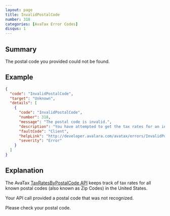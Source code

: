 ```yaml
---
layout: page
title: InvalidPostalCode
number: 318
categories: [AvaTax Error Codes]
disqus: 1
---
```


## Summary

The postal code you provided could not be found.

## Example

```json
{
  "code": "InvalidPostalCode",
  "target": "Unknown",
  "details": [
    {
      "code": "InvalidPostalCode",
      "number": 318,
      "message": "The postal code is invalid.",
      "description": "You have attempted to get the tax rates for an invalid postal code. Please provide a valid postal code.",
      "faultCode": "Client",
      "helpLink": "http://developer.avalara.com/avatax/errors/InvalidPostalCode",
      "severity": "Error"
    }
  ]
}
```

## Explanation

The AvaTax [TaxRatesByPostalCode API](/api-reference/avatax/rest/v2/methods/Free/TaxRatesByPostalCode/) keeps track of tax rates for all known postal codes (also known as Zip Codes) in the United States.

Your API call provided a postal code that was not recognized.

Please check your postal code.
